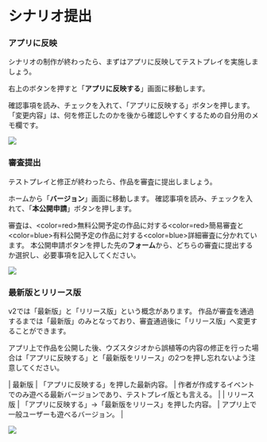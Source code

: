 # シナリオ提出

### アプリに反映

シナリオの制作が終わったら、まずはアプリに反映してテストプレイを実施しましょう。

右上のボタンを押すと「**アプリに反映する**」画面に移動します。

確認事項を読み、チェックを入れて、「アプリに反映する」ボタンを押します。
「変更内容」は、何を修正したのかを後から確認しやすくするための自分用のメモ欄です。

![](../../images/submit1.png)


### 審査提出

テストプレイと修正が終わったら、作品を審査に提出しましょう。

ホームから「**バージョン**」画面に移動します。
確認事項を読み、チェックを入れて、「**本公開申請**」ボタンを押します。

審査は、<color=red>無料</color>公開予定の作品に対する<color=red>簡易審査</color>と<color=blue>有料</color>公開予定の作品に対する<color=blue>詳細審査</color>に分かれています。
本公開申請ボタンを押した先の**フォーム**から、どちらの審査に提出するか選択し、必要事項を記入してください。

![](../../images/submit2.png)


### 最新版とリリース版

v2では「最新版」と「リリース版」という概念があります。
作品が審査を通過するまでは「最新版」のみとなっており、審査通過後に「リリース版」へ変更することができます。

アプリ上で作品を公開した後、ウズスタジオから誤植等の内容の修正を行った場合は「アプリに反映する」と「最新版をリリース」の2つを押し忘れないよう注意してください。

| 最新版 | 「アプリに反映する」を押した最新内容。  | 作者が作成するイベントでのみ遊べる最新バージョンであり、テストプレイ版とも言える。 |
| リリース版 | 「アプリに反映する」→「最新版をリリース」を押した内容。  | アプリ上で一般ユーザーも遊べるバージョン。       |

![](../../images/submit3.png)